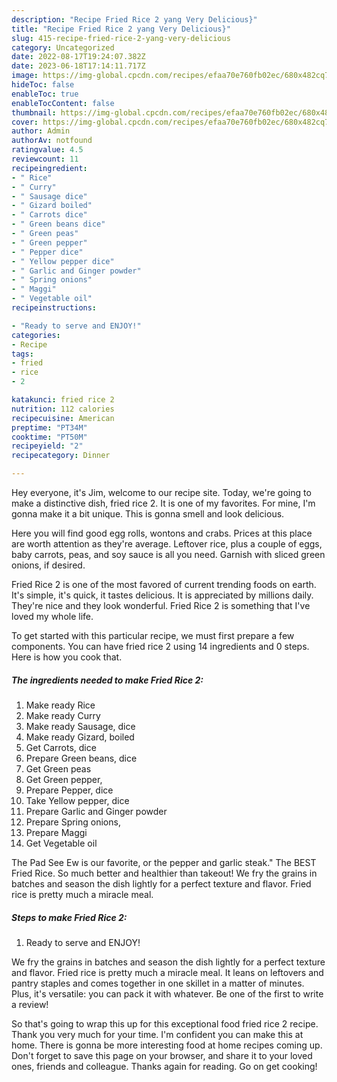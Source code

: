 ```yaml
---
description: "Recipe Fried Rice 2 yang Very Delicious}"
title: "Recipe Fried Rice 2 yang Very Delicious}"
slug: 415-recipe-fried-rice-2-yang-very-delicious
category: Uncategorized
date: 2022-08-17T19:24:07.382Z
date: 2023-06-18T17:14:11.717Z
image: https://img-global.cpcdn.com/recipes/efaa70e760fb02ec/680x482cq70/fried-rice-2-recipe-main-photo.jpg
hideToc: false
enableToc: true
enableTocContent: false
thumbnail: https://img-global.cpcdn.com/recipes/efaa70e760fb02ec/680x482cq70/fried-rice-2-recipe-main-photo.jpg
cover: https://img-global.cpcdn.com/recipes/efaa70e760fb02ec/680x482cq70/fried-rice-2-recipe-main-photo.jpg
author: Admin
authorAv: notfound
ratingvalue: 4.5
reviewcount: 11
recipeingredient:
- " Rice"
- " Curry"
- " Sausage dice"
- " Gizard boiled"
- " Carrots dice"
- " Green beans dice"
- " Green peas"
- " Green pepper"
- " Pepper dice"
- " Yellow pepper dice"
- " Garlic and Ginger powder"
- " Spring onions"
- " Maggi"
- " Vegetable oil"
recipeinstructions:

- "Ready to serve and ENJOY!"
categories:
- Recipe
tags:
- fried
- rice
- 2

katakunci: fried rice 2 
nutrition: 112 calories
recipecuisine: American
preptime: "PT34M"
cooktime: "PT50M"
recipeyield: "2"
recipecategory: Dinner

---
```



Hey everyone, it's Jim, welcome to our recipe site. Today, we're going to make a distinctive dish, fried rice 2. It is one of my favorites. For mine, I'm gonna make it a bit unique. This is gonna smell and look delicious.

Here you will find good egg rolls, wontons and crabs. Prices at this place are worth attention as they&#39;re average. Leftover rice, plus a couple of eggs, baby carrots, peas, and soy sauce is all you need. Garnish with sliced green onions, if desired.

Fried Rice 2 is one of the most favored of current trending foods on earth. It's simple, it's quick, it tastes delicious. It is appreciated by millions daily. They're nice and they look wonderful. Fried Rice 2 is something that I've loved my whole life.


To get started with this particular recipe, we must first prepare a few components. You can have fried rice 2 using 14 ingredients and 0 steps. Here is how you cook that.

<!--inarticleads1-->

##### The ingredients needed to make Fried Rice 2:

1. Make ready  Rice
1. Make ready  Curry
1. Make ready  Sausage, dice
1. Make ready  Gizard, boiled
1. Get  Carrots, dice
1. Prepare  Green beans, dice
1. Get  Green peas
1. Get  Green pepper,
1. Prepare  Pepper, dice
1. Take  Yellow pepper, dice
1. Prepare  Garlic and Ginger powder
1. Prepare  Spring onions,
1. Prepare  Maggi
1. Get  Vegetable oil


The Pad See Ew is our favorite, or the pepper and garlic steak.&#34; The BEST Fried Rice. So much better and healthier than takeout! We fry the grains in batches and season the dish lightly for a perfect texture and flavor. Fried rice is pretty much a miracle meal. 

<!--inarticleads2-->

##### Steps to make Fried Rice 2:


1. Ready to serve and ENJOY!

We fry the grains in batches and season the dish lightly for a perfect texture and flavor. Fried rice is pretty much a miracle meal. It leans on leftovers and pantry staples and comes together in one skillet in a matter of minutes. Plus, it&#39;s versatile: you can pack it with whatever. Be one of the first to write a review! 

So that's going to wrap this up for this exceptional food fried rice 2 recipe. Thank you very much for your time. I'm confident you can make this at home. There is gonna be more interesting food at home recipes coming up. Don't forget to save this page on your browser, and share it to your loved ones, friends and colleague. Thanks again for reading. Go on get cooking!
